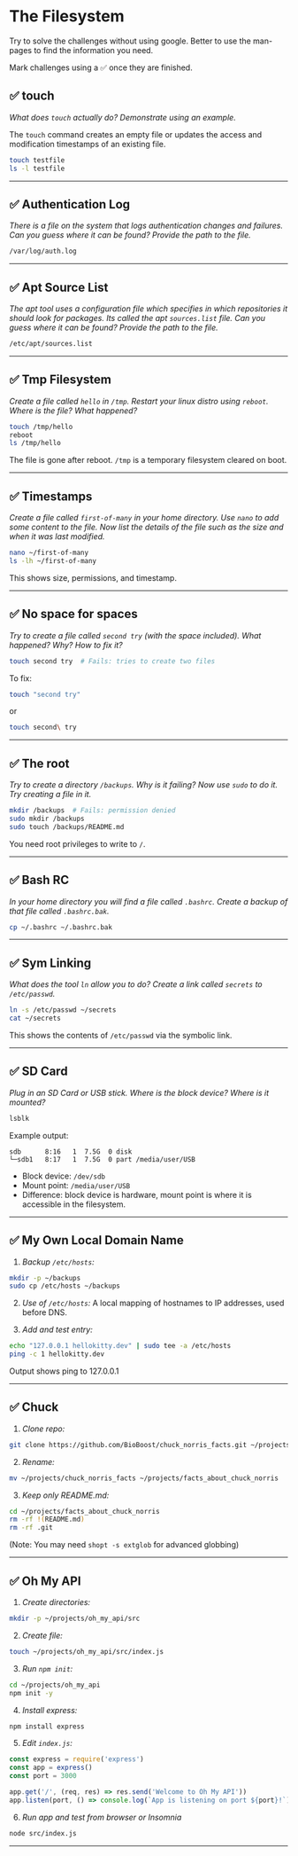 # The Filesystem

Try to solve the challenges without using google. Better to use the man-pages to find the information you need.

Mark challenges using a ✅ once they are finished.

## ✅ touch

*What does `touch` actually do? Demonstrate using an example.*

The `touch` command creates an empty file or updates the access and modification timestamps of an existing file.

```bash
touch testfile
ls -l testfile
```

---

## ✅ Authentication Log

*There is a file on the system that logs authentication changes and failures. Can you guess where it can be found? Provide the path to the file.*

```bash
/var/log/auth.log
```

---

## ✅ Apt Source List

*The apt tool uses a configuration file which specifies in which repositories it should look for packages. Its called the apt `sources.list` file. Can you guess where it can be found? Provide the path to the file.*

```bash
/etc/apt/sources.list
```

---

## ✅ Tmp Filesystem

*Create a file called `hello` in `/tmp`. Restart your linux distro using `reboot`. Where is the file? What happened?*

```bash
touch /tmp/hello
reboot
ls /tmp/hello
```

The file is gone after reboot. `/tmp` is a temporary filesystem cleared on boot.

---

## ✅ Timestamps

*Create a file called `first-of-many` in your home directory. Use `nano` to add some content to the file. Now list the details of the file such as the size and when it was last modified.*

```bash
nano ~/first-of-many
ls -lh ~/first-of-many
```

This shows size, permissions, and timestamp.

---

## ✅ No space for spaces

*Try to create a file called `second try` (with the space included). What happened? Why? How to fix it?*

```bash
touch second try  # Fails: tries to create two files
```

To fix:

```bash
touch "second try"
```

or

```bash
touch second\ try
```

---

## ✅ The root

*Try to create a directory `/backups`. Why is it failing? Now use `sudo` to do it. Try creating a file in it.*

```bash
mkdir /backups  # Fails: permission denied
sudo mkdir /backups
sudo touch /backups/README.md
```

You need root privileges to write to `/`.

---

## ✅ Bash RC

*In your home directory you will find a file called `.bashrc`. Create a backup of that file called `.bashrc.bak`.*

```bash
cp ~/.bashrc ~/.bashrc.bak
```

---

## ✅ Sym Linking

*What does the tool `ln` allow you to do? Create a link called `secrets` to `/etc/passwd`.*

```bash
ln -s /etc/passwd ~/secrets
cat ~/secrets
```

This shows the contents of `/etc/passwd` via the symbolic link.

---

## ✅ SD Card

*Plug in an SD Card or USB stick. Where is the block device? Where is it mounted?*

```bash
lsblk
```

Example output:

```
sdb      8:16   1  7.5G  0 disk 
└─sdb1   8:17   1  7.5G  0 part /media/user/USB
```

* Block device: `/dev/sdb`
* Mount point: `/media/user/USB`
* Difference: block device is hardware, mount point is where it is accessible in the filesystem.

---

## ✅ My Own Local Domain Name

1. *Backup `/etc/hosts`:*

```bash
mkdir -p ~/backups
sudo cp /etc/hosts ~/backups
```

2. *Use of `/etc/hosts`:*
   A local mapping of hostnames to IP addresses, used before DNS.

3. *Add and test entry:*

```bash
echo "127.0.0.1 hellokitty.dev" | sudo tee -a /etc/hosts
ping -c 1 hellokitty.dev
```

Output shows ping to 127.0.0.1

---

## ✅ Chuck

1. *Clone repo:*

```bash
git clone https://github.com/BioBoost/chuck_norris_facts.git ~/projects
```

2. *Rename:*

```bash
mv ~/projects/chuck_norris_facts ~/projects/facts_about_chuck_norris
```

3. *Keep only README.md:*

```bash
cd ~/projects/facts_about_chuck_norris
rm -rf !(README.md)
rm -rf .git
```

(Note: You may need `shopt -s extglob` for advanced globbing)

---

## ✅ Oh My API

1. *Create directories:*

```bash
mkdir -p ~/projects/oh_my_api/src
```

2. *Create file:*

```bash
touch ~/projects/oh_my_api/src/index.js
```

3. *Run `npm init`:*

```bash
cd ~/projects/oh_my_api
npm init -y
```

4. *Install express:*

```bash
npm install express
```

5. *Edit `index.js`:*

```js
const express = require('express')
const app = express()
const port = 3000

app.get('/', (req, res) => res.send('Welcome to Oh My API'))
app.listen(port, () => console.log(`App is listening on port ${port}!`))
```

6. *Run app and test from browser or Insomnia*

```bash
node src/index.js
```

---

